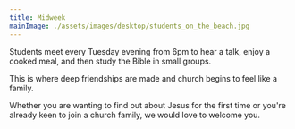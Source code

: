 ```yaml
---
title: Midweek
mainImage: ./assets/images/desktop/students_on_the_beach.jpg
---
```

Students meet every Tuesday evening from 6pm to hear a talk, enjoy a cooked meal, and then study the Bible in small groups.

This is where deep friendships are made and church begins to feel like a family.

Whether you are wanting to find out about Jesus for the first time or you're already keen to join a church family, we would love to welcome you.
